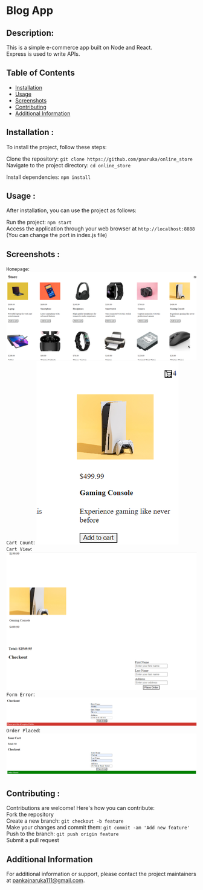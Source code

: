 # Blog App

## Description:
This is a simple e-commerce app built on Node and React. \
Express is used to write APIs.

## Table of Contents

- [Installation](#installation)
- [Usage](#usage)
- [Screenshots](#screenshots)
- [Contributing](#contributing)
- [Additional Information](#addinfo)


## Installation <a name="installation"></a>:
To install the project, follow these steps:

Clone the repository: `git clone https://github.com/pnaruka/online_store`\
Navigate to the project directory: `cd online_store`

Install dependencies: `npm install`

## Usage <a name="usage"></a>:
After installation, you can use the project as follows:

Run the project: `npm start`\
Access the application through your web browser at `http://localhost:8888` \
(You can change the port in index.js file)

## Screenshots <a name="screenshots"></a>:
`Homepage`: ![Homepage](readMe_screenshots/homepage.png) \
`Cart Count`: ![Cart Count](readMe_screenshots/cartCount.png) \
`Cart View`: ![Cart View](readMe_screenshots/cartView.png) \
`Form Error`: ![Form Error](readMe_screenshots/formError.png) \
`Order Placed`: ![Order Placed](readMe_screenshots/placedOrder.png) 

## Contributing <a name="contributing"></a>:
Contributions are welcome! Here's how you can contribute:\
Fork the repository\
Create a new branch: `git checkout -b feature`\
Make your changes and commit them: `git commit -am 'Add new feature'`\
Push to the branch: `git push origin feature`\
Submit a pull request

## Additional Information <a name="addinfo"></a>

For additional information or support, please contact the project maintainers at pankajnaruka111@gmail.com.